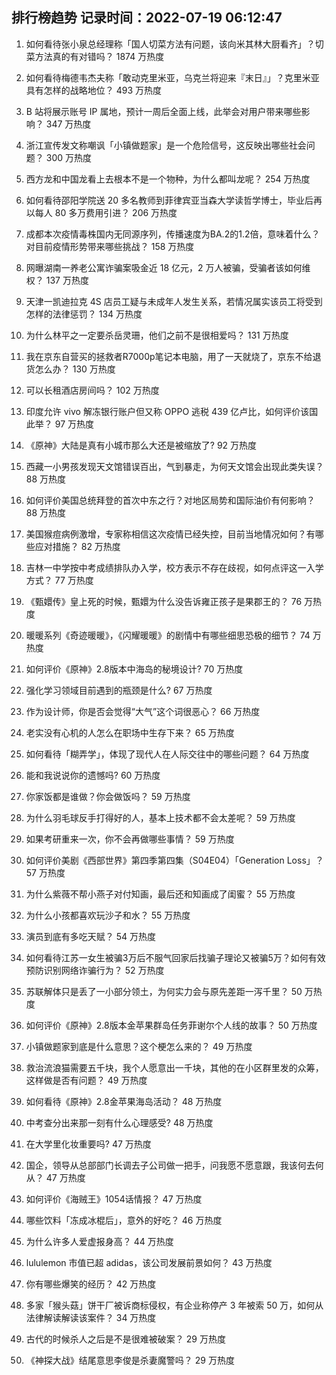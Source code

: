 
## 排行榜趋势 记录时间：2022-07-19 06:12:47
  
  1. 如何看待张小泉总经理称「国人切菜方法有问题，该向米其林大厨看齐」？切菜方法真的有对错吗？ 1874 万热度
    
  2. 如何看待梅德韦杰夫称「敢动克里米亚，乌克兰将迎来『末日』」？克里米亚具有怎样的战略地位？ 493 万热度
    
  3. B 站将展示账号 IP 属地，预计一周后全面上线，此举会对用户带来哪些影响？ 347 万热度
    
  4. 浙江宣传发文称嘲讽「小镇做题家」是一个危险信号，这反映出哪些社会问题？ 300 万热度
    
  5. 西方龙和中国龙看上去根本不是一个物种，为什么都叫龙呢？ 254 万热度
    
  6. 如何看待邵阳学院送 20 多名教师到菲律宾亚当森大学读哲学博士，毕业后再以每人 80 多万费用引进？ 206 万热度
    
  7. 成都本次疫情毒株国内无同源序列，传播速度为BA.2的1.2倍，意味着什么？对目前疫情形势带来哪些挑战？ 158 万热度
    
  8. 网曝湖南一养老公寓诈骗案吸金近 18 亿元，2 万人被骗，受骗者该如何维权？ 137 万热度
    
  9. 天津一凯迪拉克 4S 店员工疑与未成年人发生关系，若情况属实该员工将受到怎样的法律惩罚？ 134 万热度
    
  10. 为什么林平之一定要杀岳灵珊，他们之前不是很相爱吗？ 131 万热度
    
  11. 我在京东自营买的拯救者R7000p笔记本电脑，用了一天就烧了，京东不给退货怎么办？ 130 万热度
    
  12. 可以长租酒店房间吗？ 102 万热度
    
  13. 印度允许 vivo 解冻银行账户但又称 OPPO 逃税 439 亿卢比，如何评价该国此举？ 97 万热度
    
  14. 《原神》大陆是真有小城市那么大还是被缩放了? 92 万热度
    
  15. 西藏一小男孩发现天文馆错误百出，气到暴走，为何天文馆会出现此类失误？ 88 万热度
    
  16. 如何评价美国总统拜登的首次中东之行？对地区局势和国际油价有何影响？ 88 万热度
    
  17. 美国猴痘病例激增，专家称相信这次疫情已经失控，目前当地情况如何？有哪些应对措施？ 82 万热度
    
  18. 吉林一中学按中考成绩排队办入学，校方表示不存在歧视，如何点评这一入学方式？ 77 万热度
    
  19. 《甄嬛传》皇上死的时候，甄嬛为什么没告诉雍正孩子是果郡王的？ 76 万热度
    
  20. 暖暖系列《奇迹暖暖》，《闪耀暖暖》的剧情中有哪些细思恐极的细节？ 74 万热度
    
  21. 如何评价《原神》2.8版本中海岛的秘境设计? 70 万热度
    
  22. 强化学习领域目前遇到的瓶颈是什么? 67 万热度
    
  23. 作为设计师，你是否会觉得“大气”这个词很恶心？ 66 万热度
    
  24. 老实没有心机的人怎么在职场中生存下来？ 65 万热度
    
  25. 如何看待「糊弄学」，体现了现代人在人际交往中的哪些问题？ 64 万热度
    
  26. 能和我说说你的遗憾吗? 60 万热度
    
  27. 你家饭都是谁做？你会做饭吗？ 59 万热度
    
  28. 为什么羽毛球反手打得好的人，基本上技术都不会太差呢？ 59 万热度
    
  29. 如果考研重来一次，你不会再做哪些事情？ 59 万热度
    
  30. 如何评价美剧《西部世界》第四季第四集（S04E04）「Generation Loss」？ 57 万热度
    
  31. 为什么紫薇不帮小燕子对付知画，最后还和知画成了闺蜜？ 55 万热度
    
  32. 为什么小孩都喜欢玩沙子和水？ 55 万热度
    
  33. 演员到底有多吃天赋？ 54 万热度
    
  34. 如何看待江苏一女生被骗3万后不服气回家后找骗子理论又被骗5万？如何有效预防识别网络诈骗行为？ 52 万热度
    
  35. 苏联解体只是丢了一小部分领土，为何实力会与原先差距一泻千里？ 50 万热度
    
  36. 如何评价《原神》2.8版本金苹果群岛任务菲谢尔个人线的故事？ 50 万热度
    
  37. 小镇做题家到底是什么意思？这个梗怎么来的？ 49 万热度
    
  38. 救治流浪猫需要五千块，我个人愿意出一千块，其他的在小区群里发的众筹，这样做是否有问题？ 49 万热度
    
  39. 如何看待《原神》2.8金苹果海岛活动？ 48 万热度
    
  40. 中考查分出来那一刻有什么心理感受? 48 万热度
    
  41. 在大学里化妆重要吗? 47 万热度
    
  42. 国企，领导从总部部门长调去子公司做一把手，问我愿不愿意跟，我该何去何从？ 47 万热度
    
  43. 如何评价《海贼王》1054话情报？ 47 万热度
    
  44. 哪些饮料「冻成冰棍后」，意外的好吃？ 46 万热度
    
  45. 为什么许多人爱虚报身高？ 44 万热度
    
  46. lululemon 市值已超 adidas，该公司发展前景如何？ 43 万热度
    
  47. 你有哪些爆笑的经历？ 42 万热度
    
  48. 多家「猴头菇」饼干厂被诉商标侵权，有企业称停产 3 年被索 50 万，如何从法律解读解读该案件？ 34 万热度
    
  49. 古代的时候杀人之后是不是很难被破案？ 29 万热度
    
  50. 《神探大战》结尾意思李俊是杀妻魔警吗？ 29 万热度
    